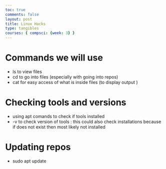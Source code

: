 ```yaml
---
toc: true
comments: false
layout: post
title: Linux Hacks 
type: tangibles
courses: { compsci: {week: 3} }
---
```

# Commands we will use 
- ls to view files
- cd to go into files (especially with going into repos)
- cat for easy access of what is inside files (to display output )

# Checking tools and versions
- using apt comands to check if tools installed 
- -v to check version of tools : this could also check installations because if does not exist then most likely not installed

# Updating repos 
- sudo apt update 
